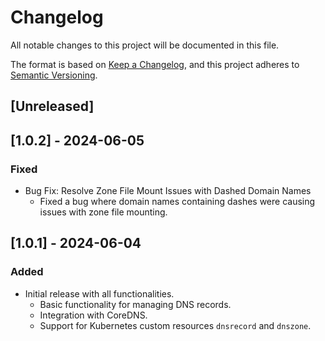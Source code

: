 # Changelog

All notable changes to this project will be documented in this file.

The format is based on [Keep a Changelog](https://keepachangelog.com/en/1.1.0/),
and this project adheres to [Semantic Versioning](https://semver.org/spec/v2.0.0.html).

## [Unreleased]

## [1.0.2] - 2024-06-05
### Fixed
- Bug Fix: Resolve Zone File Mount Issues with Dashed Domain Names
  - Fixed a bug where domain names containing dashes were causing issues with zone file mounting.

## [1.0.1] - 2024-06-04
### Added
- Initial release with all functionalities.
  - Basic functionality for managing DNS records.
  - Integration with CoreDNS.
  - Support for Kubernetes custom resources `dnsrecord` and `dnszone`.
